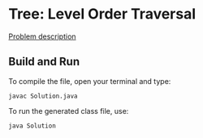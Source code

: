 # Tree: Level Order Traversal

[Problem description](https://www.hackerrank.com/challenges/tree-level-order-traversal)

## Build and Run

To compile the file, open your terminal and type:
```
javac Solution.java
```

To run the generated class file, use:
```
java Solution
```

